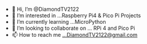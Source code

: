- 👋 Hi, I’m @DiamondTV2122
- 👀 I’m interested in ...Raspberry Pi4 & Pico Pi Projects
- 🌱 I’m currently learning ...MicroPython 
- 💞️ I’m looking to collaborate on ... RPi 4 and Pico Pi 
- 📫 How to reach me ...DiamondTV2122@gmail.com

<!---
DiamondTV2122/DiamondTV2122 is a ✨ special ✨ repository because its `README.md` (this file) appears on your GitHub profile.
You can click the Preview link to take a look at your changes.
--->
